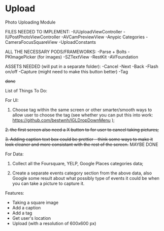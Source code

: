 # Upload
Photo Uploading Module

FILES NEEDED TO IMPLEMENT:
-IUUploadViewController
-IUPostPhotoViewController
-AVCamPreviewView
-Anypic Categories
-CameraFocusSquareView
-UploadConstants

ALL THE NECESSARY PODS/FRAMEWORKS:
-Parse + Bolts
-PKImagePicker (for images)
-SZTextView
-RestKit
-AVFoundation

ASSETS NEEDED (will put in a separate folder):
-Cancel
-Next
-Back
-Flash on/off
-Capture (might need to make this button better)
-Tag

~~done~~

List of Things To Do:

For UI:

1. Choose tag within the same screen or other smarter/smooth ways to allow user to choose the tag (see whether you can put this into work: https://github.com/bestwnh/IGLDropDownMenu );

~~2. the first screen also need a X button to for user to cancel taking pictures;~~

~~3. Adding caption text box could be prettier - think some ways to make it look cleaner and more consistant with the rest of the screen.~~ MAYBE DONE

For Data:

1. Collect all the Foursquare, YELP, Google Places categories data;

2. Create a separate events category section from the above data, also Google some result about what possibly type of events it could be when you can take a picture to capture it.

Features:
- Taking a square image
- Add a caption
- Add a tag
- Get user's location
- Upload (with a resolution of 600x600 px)
